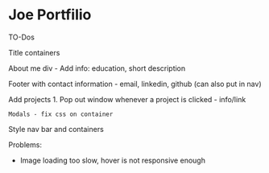 # Joe Portfilio

TO-Dos

Title containers

About me div
    - Add info: education, short description

Footer with contact information
    - email, linkedin, github (can also put in nav)

Add projects
    1. Pop out window whenever a project is clicked
        - info/link

    Modals - fix css on container

Style nav bar and containers

Problems:
- Image loading too slow, hover is not responsive enough
